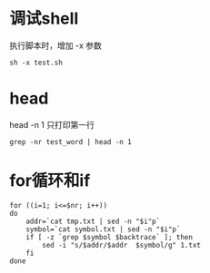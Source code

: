 # 调试shell
执行脚本时，增加 -x 参数
```
sh -x test.sh
```

# head
head -n 1
只打印第一行
```
grep -nr test_word | head -n 1
```

# for循环和if
```
for ((i=1; i<=$nr; i++))
do
    addr=`cat tmp.txt | sed -n "$i"p`
    symbol=`cat symbol.txt | sed -n "$i"p`
    if [ -z `grep $symbol $backtrace` ]; then
        sed -i "s/$addr/$addr  $symbol/g" 1.txt
    fi
done
```